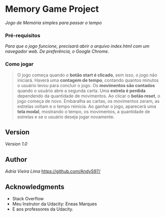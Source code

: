 # Memory Game Project

*Jogo de Memória simples para passar o tempo*

### Pré-requisitos

*Para que o jogo funcione, precisará abrir o arquivo index.html com um navegador web. De preferência, o Google Chrome.*

### Como jogar

> O jogo começa quando o **botão start é clicado**, sem isso, o jogo não iniciará.
> Haverá uma **contagem de tempo**, contando quantos minutos o usuário levou para concluir o jogo.
> Os **movimentos são contados** quando o usuário abre a segunda carta.
> Uma **estrela é perdida** dependendo da quantidade de movimentos.
> Ao clicar o **botão reset**, o jogo começa de novo. Embaralha as cartas, os movimentos zeram, as estrelas voltam e o tempo reinicia.
> Ao ganhar o jogo, aparecerá uma **tela modal**, mostrando o tempo, os movimentos, a quantidade de estrelas e se o usuário deseja jogar novamente.

## Version
*Version 1.0*

## Author

*Adria Vieira Lima* https://github.com/AndyS97/

## Acknowledgments

* Stack Overflow
* Meu Instrutor da Udacity: Eneas Marques
* E aos professores da Udacity.

